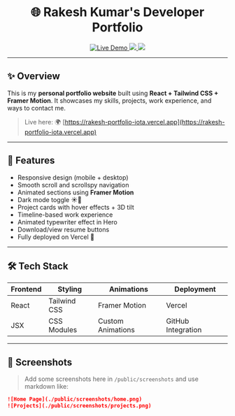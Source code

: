 <h1 align="center">🌐 Rakesh Kumar's Developer Portfolio</h1>

<p align="center">
  <a href="https://rakesh-portfolio-iota.vercel.app" target="_blank">
    <img src="https://img.shields.io/badge/Live-Demo-brightgreen?style=for-the-badge&logo=vercel" alt="Live Demo" />
  </a>
  <a href="https://github.com/rakeshkodathala" target="_blank">
    <img src="https://img.shields.io/github/followers/rakeshkodathala?label=GitHub&style=for-the-badge&logo=github" />
  </a>
  <a href="mailto:rakesh@example.com">
    <img src="https://img.shields.io/badge/Email-rakeshkodathala@gmail.com-blue?style=for-the-badge&logo=gmail" />
  </a>
</p>

---

## ✨ Overview

This is my **personal portfolio website** built using **React + Tailwind CSS + Framer Motion**. It showcases my skills, projects, work experience, and ways to contact me.

> Live here: 🌍 [https://rakesh-portfolio-iota.vercel.app](https://rakesh-portfolio-iota.vercel.app)

---

## 🚀 Features

- Responsive design (mobile + desktop)
- Smooth scroll and scrollspy navigation
- Animated sections using **Framer Motion**
- Dark mode toggle ☀️🌙
- Project cards with hover effects + 3D tilt
- Timeline-based work experience
- Animated typewriter effect in Hero
- Download/view resume buttons
- Fully deployed on Vercel 🚀

---

## 🛠 Tech Stack

| Frontend | Styling | Animations | Deployment |
|----------|---------|------------|------------|
| React    | Tailwind CSS | Framer Motion | Vercel |
| JSX      | CSS Modules  | Custom Animations | GitHub Integration |

---

## 📸 Screenshots

> Add some screenshots here in `/public/screenshots` and use markdown like:

```markdown
![Home Page](./public/screenshots/home.png)
![Projects](./public/screenshots/projects.png)
